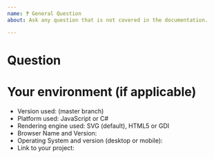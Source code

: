 ```yaml
---
name: ❓ General Question
about: Ask any question that is not covered in the documentation. 

---
```


<!--

Thanks for contributing to alphaTab. Before entering a question request please check following points

- IMPORTANT: Do not simply delete the whole template and submit without providing the details asked for! Issues not following the template will be closed without being worked on. Please try to be precise and provide all details that help to work on the issue. 
- Check the examples and documentation at https://docs.alphatab.net/ if it might already answer your question.
- Check if somebody already asked the question here on GitHub. 

-->

# Question 
<!--
Ask your question here. 
-->

# Your environment (if applicable)

* Version used: (master branch)
* Platform used: JavaScript or C#
* Rendering engine used: SVG (default), HTML5 or GDI
* Browser Name and Version: 
* Operating System and version (desktop or mobile):
* Link to your project:
